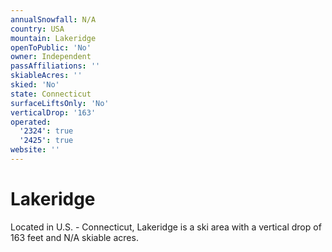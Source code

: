 ```yaml
---
annualSnowfall: N/A
country: USA
mountain: Lakeridge
openToPublic: 'No'
owner: Independent
passAffiliations: ''
skiableAcres: ''
skied: 'No'
state: Connecticut
surfaceLiftsOnly: 'No'
verticalDrop: '163'
operated:
  '2324': true
  '2425': true
website: ''
---
```



# Lakeridge

Located in U.S. - Connecticut, Lakeridge is a ski area with a vertical drop of 163 feet and N/A skiable acres.
